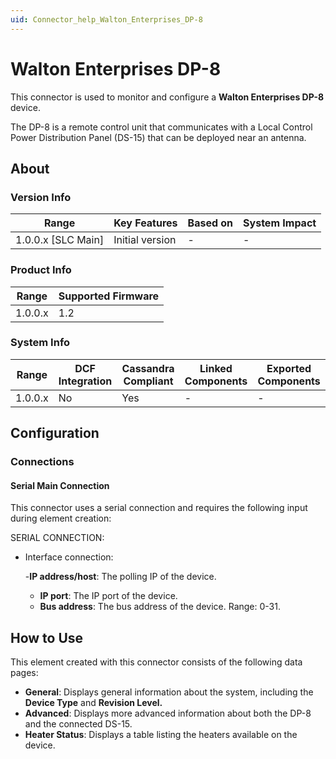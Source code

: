 ```yaml
---
uid: Connector_help_Walton_Enterprises_DP-8
---
```


# Walton Enterprises DP-8

This connector is used to monitor and configure a **Walton Enterprises DP-8** device.

The DP-8 is a remote control unit that communicates with a Local Control Power Distribution Panel (DS-15) that can be deployed near an antenna.

## About

### Version Info

| Range                | Key Features     | Based on     | System Impact     |
|----------------------|------------------|--------------|-------------------|
| 1.0.0.x \[SLC Main\] | Initial version  | \-           | \-                |

### Product Info

| Range     | Supported Firmware     |
|-----------|------------------------|
| 1.0.0.x   | 1.2                    |

### System Info

| Range     | DCF Integration     | Cassandra Compliant     | Linked Components     | Exported Components     |
|-----------|---------------------|-------------------------|-----------------------|-------------------------|
| 1.0.0.x   | No                  | Yes                     | \-                    | \-                      |

## Configuration

### Connections

#### Serial Main Connection

This connector uses a serial connection and requires the following input during element creation:

SERIAL CONNECTION:

- Interface connection:

  -**IP address/host**: The polling IP of the device.
  - **IP port**: The IP port of the device.
  - **Bus address**: The bus address of the device. Range: 0-31.

## How to Use

This element created with this connector consists of the following data pages:

- **General**: Displays general information about the system, including the **Device Type** and **Revision Level.**
- **Advanced**: Displays more advanced information about both the DP-8 and the connected DS-15.
- **Heater Status**: Displays a table listing the heaters available on the device.
